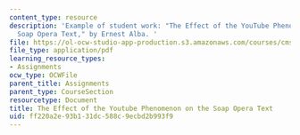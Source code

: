 ```yaml
---
content_type: resource
description: 'Example of student work: "The Effect of the YouTube Phenomenon on the
  Soap Opera Text," by Ernest Alba. '
file: https://ol-ocw-studio-app-production.s3.amazonaws.com/courses/cms-603-american-soap-operas-spring-2008/ff220a2e93b131dc588c9ecbd2b993f9_alba.pdf
file_type: application/pdf
learning_resource_types:
- Assignments
ocw_type: OCWFile
parent_title: Assignments
parent_type: CourseSection
resourcetype: Document
title: The Effect of the Youtube Phenomenon on the Soap Opera Text
uid: ff220a2e-93b1-31dc-588c-9ecbd2b993f9
---
```

